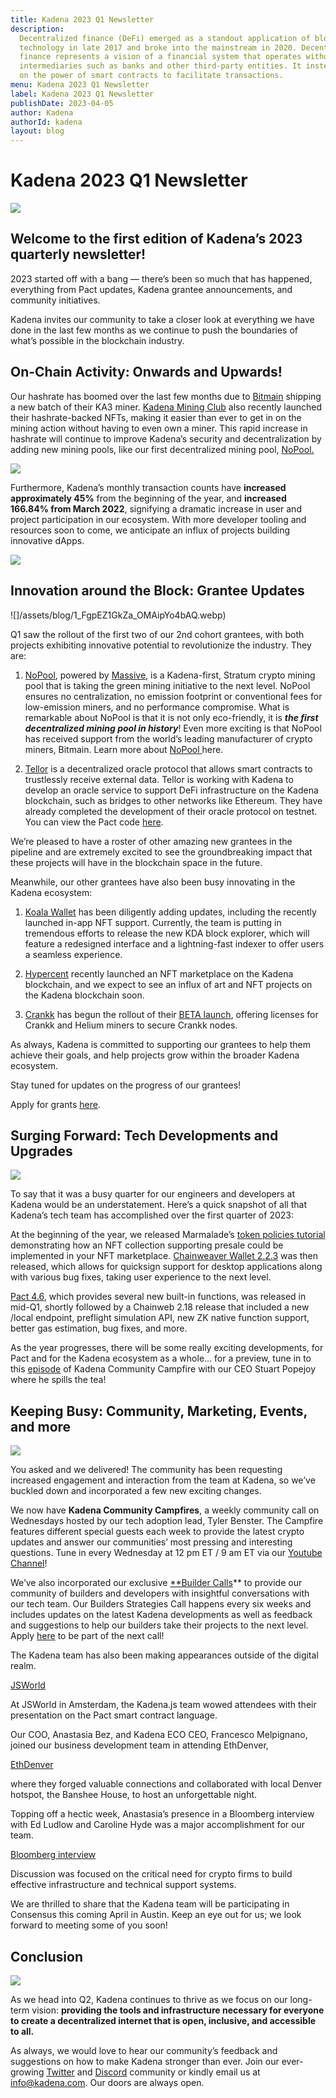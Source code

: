 ```yaml
---
title: Kadena 2023 Q1 Newsletter
description:
  Decentralized finance (DeFi) emerged as a standout application of blockchain
  technology in late 2017 and broke into the mainstream in 2020. Decentralized
  finance represents a vision of a financial system that operates without
  intermediaries such as banks and other third-party entities. It instead relies
  on the power of smart contracts to facilitate transactions.
menu: Kadena 2023 Q1 Newsletter
label: Kadena 2023 Q1 Newsletter
publishDate: 2023-04-05
author: Kadena
authorId: kadena
layout: blog
---
```


# Kadena 2023 Q1 Newsletter

![](/assets/blog/1_vA09z1Z28bu459OOK2H5iA.webp)

## Welcome to the first edition of Kadena’s 2023 quarterly newsletter!

2023 started off with a bang — there’s been so much that has happened,
everything from Pact updates, Kadena grantee announcements, and community
initiatives.

Kadena invites our community to take a closer look at everything we have done in
the last few months as we continue to push the boundaries of what’s possible in
the blockchain industry.

## On-Chain Activity: Onwards and Upwards!

Our hashrate has boomed over the last few months due to
[Bitmain](https://shop.bitmain.com/product/detail?pid=000202302201612117066S2KG11605C9)
shipping a new batch of their KA3 miner.
[Kadena Mining Club](https://kdamining.club/) also recently launched their
hashrate-backed NFTs, making it easier than ever to get in on the mining action
without having to even own a miner. This rapid increase in hashrate will
continue to improve Kadena’s security and decentralization by adding new mining
pools, like our first decentralized mining pool,
[NoPool.](https://www.prnewswire.com/news-releases/kadena-grant-recipient-massive-to-launch-nopool-a-decentralized-carbon-neutral-proof-of-work-mining-pool-301751569.html)

![](/assets/blog/1_fdxq9IJ96BTJEt3qBexiBw.webp)

Furthermore, Kadena’s monthly transaction counts have **increased approximately
45%** from the beginning of the year, and **increased 166.84% from March 2022**,
signifying a dramatic increase in user and project participation in our
ecosystem. With more developer tooling and resources soon to come, we anticipate
an influx of projects building innovative dApps.

![](/assets/blog/1_AVwLaTyvdAiAUWZclRcxpw.webp)

## Innovation around the Block: Grantee Updates

![]/assets/blog/1_FgpEZ1GkZa_OMAipYo4bAQ.webp)

Q1 saw the rollout of the first two of our 2nd cohort grantees, with both
projects exhibiting innovative potential to revolutionize the industry. They
are:

1.  [NoPool](https://twitter.com/nopoolparty), powered by
    [Massive](https://www.joinmassive.com/), is a Kadena-first, Stratum crypto
    mining pool that is taking the green mining initiative to the next level.
    NoPool ensures no centralization, no emission footprint or conventional fees
    for low-emission miners, and no performance compromise. What is remarkable
    about NoPool is that it is not only eco-friendly, it is **_the first
    decentralized mining pool in history_**! Even more exciting is that NoPool
    has received support from the world’s leading manufacturer of crypto miners,
    Bitmain. Learn more about
    [NoPool ](https://medium.com/kadena-io/project-spotlight-nopool-powered-by-massive-2f8d220bd34)here.

2.  [Tellor](https://tellor.io/) is a decentralized oracle protocol that allows
    smart contracts to trustlessly receive external data. Tellor is working with
    Kadena to develop an oracle service to support DeFi infrastructure on the
    Kadena blockchain, such as bridges to other networks like Ethereum. They
    have already completed the development of their oracle protocol on testnet.
    You can view the Pact code
    [here](https://github.com/tellor-io/Tellorflex-kadena.).

We’re pleased to have a roster of other amazing new grantees in the pipeline and
are extremely excited to see the groundbreaking impact that these projects will
have in the blockchain space in the future.

Meanwhile, our other grantees have also been busy innovating in the Kadena
ecosystem:

1.  [Koala Wallet](https://koalawallet.io/) has been diligently adding updates,
    including the recently launched in-app NFT support. Currently, the team is
    putting in tremendous efforts to release the new KDA block explorer, which
    will feature a redesigned interface and a lightning-fast indexer to offer
    users a seamless experience.

2.  [Hypercent](https://app.hypercent.io/) recently launched an NFT marketplace
    on the Kadena blockchain, and we expect to see an influx of art and NFT
    projects on the Kadena blockchain soon.

3.  [Crankk](https://crankk.io/) has begun the rollout of their
    [BETA launch](https://alviso.medium.com/announcement-for-the-upcoming-beta-launch-d1c3e11db06a),
    offering licenses for Crankk and Helium miners to secure Crankk nodes.

As always, Kadena is committed to supporting our grantees to help them achieve
their goals, and help projects grow within the broader Kadena ecosystem.

Stay tuned for updates on the progress of our grantees!

Apply for grants [here](https://kadena.io/grants/).

## Surging Forward: Tech Developments and Upgrades

![](/assets/blog/1_7wGO0X8eHyMFfYUAxYn0tg.webp)

To say that it was a busy quarter for our engineers and developers at Kadena
would be an understatement. Here’s a quick snapshot of all that Kadena’s tech
team has accomplished over the first quarter of 2023:

At the beginning of the year, we released Marmalade’s
[token policies tutorial](./nft-collection-tutorial-on-marmalade-2023-01-25)
demonstrating how an NFT collection supporting presale could be implemented in
your NFT marketplace.
[Chainweaver Wallet 2.2.3](https://medium.com/kadena-io/chainweaver-2-2-3-improving-user-experience-with-quicksign-support-49bedb9e963d)
was then released, which allows for quicksign support for desktop applications
along with various bug fixes, taking user experience to the next level.

[Pact 4.6](https://github.com/kadena-io/pact/releases/tag/v4.6.0), which
provides several new built-in functions, was released in mid-Q1, shortly
followed by a Chainweb 2.18 release that included a new /local endpoint,
preflight simulation API, new ZK native function support, better gas estimation,
bug fixes, and more.

As the year progresses, there will be some really exciting developments, for
Pact and for the Kadena ecosystem as a whole… for a preview, tune in to this
[episode](https://www.youtube.com/watch?v=JuBzinvTBqQ) of Kadena Community
Campfire with our CEO Stuart Popejoy where he spills the tea!

## Keeping Busy: Community, Marketing, Events, and more

![](/assets/blog/1_FrQ7He8MuTE8WH35zFGXRw.webp)

You asked and we delivered! The community has been requesting increased
engagement and interaction from the team at Kadena, so we’ve buckled down and
incorporated a few new exciting changes.

We now have **Kadena Community Campfires**, a weekly community call on
Wednesdays hosted by our tech adoption lead, Tyler Benster. The Campfire
features different special guests each week to provide the latest crypto updates
and answer our communities’ most pressing and interesting questions. Tune in
every Wednesday at 12 pm ET / 9 am ET via our
[Youtube Channel](https://www.youtube.com/channel/UCB6-MaxD2hlcGLL70ukHotA)!

We’ve also incorporated our exclusive
[\*\*Builder Calls](https://www.youtube.com/watch?v=_fmghCiHZxQ)\*\* to provide
our community of builders and developers with insightful conversations with our
tech team. Our Builders Strategies Call happens every six weeks and includes
updates on the latest Kadena developments as well as feedback and suggestions to
help our builders take their projects to the next level. Apply
[here](https://khnrs3ltkjv.typeform.com/to/X0Jxs9bD?typeform-source=t.co) to be
part of the next call!

The Kadena team has also been making appearances outside of the digital realm.

[JSWorld](https://twitter.com/Randynamic_4/status/1623260270100463620)

At JSWorld in Amsterdam, the Kadena.js team wowed attendees with their
presentation on the Pact smart contract language.

Our COO, Anastasia Bez, and Kadena ECO CEO, Francesco Melpignano, joined our
business development team in attending EthDenver,

[EthDenver](https://twitter.com/kadena_io/status/1638906216293474304)

where they forged valuable connections and collaborated with local Denver
hotspot, the Banshee House, to host an unforgettable night.

Topping off a hectic week, Anastasia’s presence in a Bloomberg interview with Ed
Ludlow and Caroline Hyde was a major accomplishment for our team.

[Bloomberg interview](https://www.youtube.com/watch?v=fmndhqyh7gw)

Discussion was focused on the critical need for crypto firms to build effective
infrastructure and technical support systems.

We are thrilled to share that the Kadena team will be participating in Consensus
this coming April in Austin. Keep an eye out for us; we look forward to meeting
some of you soon!

## Conclusion

![](/assets/blog/1_MlSWm2_T8eJbpooptxDo4w.webp)

As we head into Q2, Kadena continues to thrive as we focus on our long-term
vision: **providing the tools and infrastructure necessary for everyone to
create a decentralized internet that is open, inclusive, and accessible to
all.**

As always, we would love to hear our community’s feedback and suggestions on how
to make Kadena stronger than ever. Join our ever-growing
[Twitter](https://twitter.com/kadena_io) and
[Discord](https://discord.com/invite/bsUcWmX) community or kindly email us at
[info@kadena.com](mailto:info@kadena.com). Our doors are always open.
